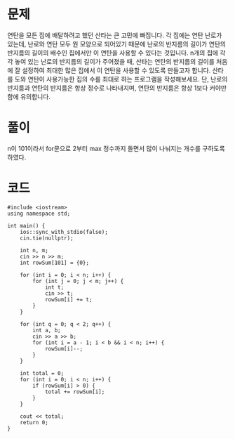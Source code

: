 # 문제
연탄을 모든 집에 배달하려고 했던 산타는 큰 고민에 빠집니다. 각 집에는 연탄 난로가 있는데, 난로와 연탄 모두 원 모양으로 되어있기 때문에 난로의 반지름의 길이가 연탄의 반지름의 길이의 배수인 집에서만 이 연탄을 사용할 수 있다는 것입니다.
n개의 집에 각각 놓여 있는 난로의 반지름의 길이가 주어졌을 때, 산타는 연탄의 반지름의 길이를 처음에 잘 설정하여 최대한 많은 집에서 이 연탄을 사용할 수 있도록 만들고자 합니다. 산타를 도와 연탄이 사용가능한 집의 수를 최대로 하는 프로그램을 작성해보세요. 단, 난로의 반지름과 연탄의 반지름은 항상 정수로 나타내지며, 연탄의 반지름은 항상 1보다 커야만 함에 유의합니다.

# 풀이
n이 101﻿이라서 for문으로 2부터 max 정수까지 돌면서 많이 나눠지는 개수를 구하도록 하였다.

# 코드
```
#include <iostream>
using namespace std;

int main() {
    ios::sync_with_stdio(false);
    cin.tie(nullptr);

    int n, m;
    cin >> n >> m;
    int rowSum[101] = {0};

    for (int i = 0; i < n; i++) {
        for (int j = 0; j < m; j++) {
            int t;
            cin >> t;
            rowSum[i] += t;
        }
    }

    for (int q = 0; q < 2; q++) {
        int a, b;
        cin >> a >> b;
        for (int i = a - 1; i < b && i < n; i++) {
            rowSum[i]--;
        }
    }

    int total = 0;
    for (int i = 0; i < n; i++) {
        if (rowSum[i] > 0) {
            total += rowSum[i];
        }
    }

    cout << total;
    return 0;
}
```